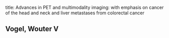 title: Advances in PET and multimodality imaging: with emphasis on cancer of the head and neck and liver metastases from colorectal cancer

## Vogel, Wouter V
